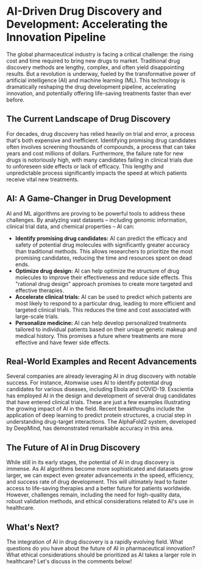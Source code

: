 # AI-Driven Drug Discovery and Development: Accelerating the Innovation Pipeline

The global pharmaceutical industry is facing a critical challenge: the rising cost and time required to bring new drugs to market.  Traditional drug discovery methods are lengthy, complex, and often yield disappointing results. But a revolution is underway, fueled by the transformative power of artificial intelligence (AI) and machine learning (ML). This technology is dramatically reshaping the drug development pipeline, accelerating innovation, and potentially offering life-saving treatments faster than ever before.

## The Current Landscape of Drug Discovery

For decades, drug discovery has relied heavily on trial and error, a process that's both expensive and inefficient.  Identifying promising drug candidates often involves screening thousands of compounds, a process that can take years and cost millions of dollars.  Furthermore, the failure rate for new drugs is notoriously high, with many candidates failing in clinical trials due to unforeseen side effects or lack of efficacy.  This lengthy and unpredictable process significantly impacts the speed at which patients receive vital new treatments.

## AI: A Game-Changer in Drug Development

AI and ML algorithms are proving to be powerful tools to address these challenges.  By analyzing vast datasets – including genomic information, clinical trial data, and chemical properties – AI can:

* **Identify promising drug candidates:**  AI can predict the efficacy and safety of potential drug molecules with significantly greater accuracy than traditional methods.  This allows researchers to prioritize the most promising candidates, reducing the time and resources spent on dead ends.
* **Optimize drug design:** AI can help optimize the structure of drug molecules to improve their effectiveness and reduce side effects. This "rational drug design" approach promises to create more targeted and effective therapies.
* **Accelerate clinical trials:** AI can be used to predict which patients are most likely to respond to a particular drug, leading to more efficient and targeted clinical trials.  This reduces the time and cost associated with large-scale trials.
* **Personalize medicine:** AI can help develop personalized treatments tailored to individual patients based on their unique genetic makeup and medical history. This promises a future where treatments are more effective and have fewer side effects.

## Real-World Examples and Recent Advancements

Several companies are already leveraging AI in drug discovery with notable success.  For instance, Atomwise uses AI to identify potential drug candidates for various diseases, including Ebola and COVID-19.  Exscientia has employed AI in the design and development of several drug candidates that have entered clinical trials.  These are just a few examples illustrating the growing impact of AI in the field. Recent breakthroughs include the application of deep learning to predict protein structures, a crucial step in understanding drug-target interactions.  The AlphaFold2 system, developed by DeepMind, has demonstrated remarkable accuracy in this area.

## The Future of AI in Drug Discovery

While still in its early stages, the potential of AI in drug discovery is immense.  As AI algorithms become more sophisticated and datasets grow larger, we can expect even greater advancements in the speed, efficiency, and success rate of drug development. This will ultimately lead to faster access to life-saving therapies and a better future for patients worldwide.  However, challenges remain, including the need for high-quality data, robust validation methods, and ethical considerations related to AI's use in healthcare.

## What's Next?

The integration of AI in drug discovery is a rapidly evolving field.  What questions do you have about the future of AI in pharmaceutical innovation? What ethical considerations should be prioritized as AI takes a larger role in healthcare? Let's discuss in the comments below!
